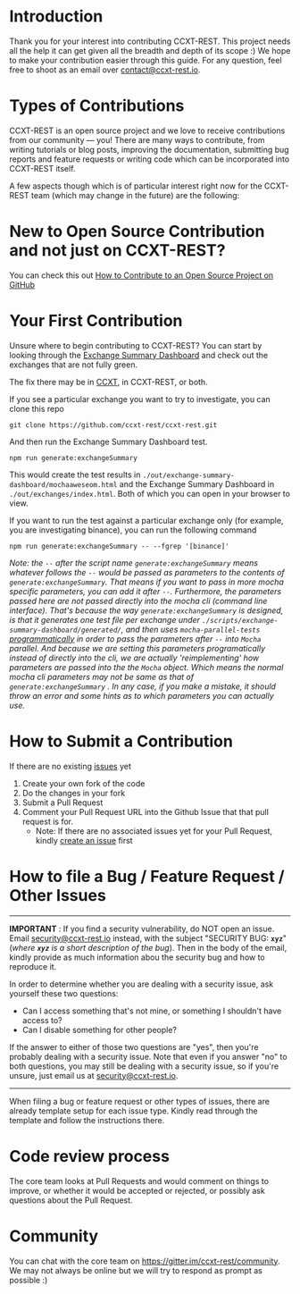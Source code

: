 # Introduction

Thank you for your interest into contributing CCXT-REST. This project needs all the help it can get given all the breadth and depth of its scope :) We hope to make your contribution easier through this guide. For any question, feel free to shoot as an email over contact@ccxt-rest.io.


# Types of Contributions

CCXT-REST is an open source project and we love to receive contributions from our community — you! There are many ways to contribute, from writing tutorials or blog posts, improving the documentation, submitting bug reports and feature requests or writing code which can be incorporated into CCXT-REST itself.

A few aspects though which is of particular interest right now for the CCXT-REST team (which may change in the future) are the following:

# New to Open Source Contribution and not just on CCXT-REST?

You can check this out [How to Contribute to an Open Source Project on GitHub](https://egghead.io/series/how-to-contribute-to-an-open-source-project-on-github)

# Your First Contribution

Unsure where to begin contributing to CCXT-REST? You can start by looking through the [Exchange Summary Dashboard](https://ccxt-rest.io/#exchange-api-statuses) and check out the exchanges that are not fully green. 

The fix there may be in [CCXT](https://github.com/ccxt/ccxt), in CCXT-REST, or both. 

If you see a particular exchange you want to try to investigate, you can clone this repo

```
git clone https://github.com/ccxt-rest/ccxt-rest.git
```

And then run the Exchange Summary Dashboard test.

```
npm run generate:exchangeSummary
```

This would create the test results in `./out/exchange-summary-dashboard/mochaaweseom.html` and the Exchange Summary Dashboard in `./out/exchanges/index.html`. Both of which you can open in your browser to view. 

If you want to run the test against a particular exchange only (for example, you are investigating binance), you can run the following command

```
npm run generate:exchangeSummary -- --fgrep '[binance]'
```

_Note: the `--` after the script name `generate:exchangeSummary` means whatever follows the `--` would be passed as parameters to the contents of `generate:exchangeSummary`. That means if you want to pass in more mocha specific parameters, you can add it after `--`. Furthermore, the parameters passed here are not passed directly into the mocha cli (command line interface). That's because the way `generate:exchangeSummary` is designed, is that it generates one test file per exchange under `./scripts/exchange-summary-dashboard/generated/`, and then uses `mocha-parallel-tests` [programmatically](https://github.com/mocha-parallel/mocha-parallel-tests#programmatic-api) in order to pass the parameters after `--` into `Mocha` parallel. And because we are setting this parameters programatically instead of directly into the cli, we are actually 'reimplementing' how parameters are passed into the the `Mocha` object. Which means the normal mocha cli parameters may not be same as that of `generate:exchangeSummary` . In any case, if you make a mistake, it should throw an error and some hints as to which parameters you can actually use._


# How to Submit a Contribution

If there are no existing [issues](https://github.com/ccxt-rest/ccxt-rest/issues) yet

1. Create your own fork of the code
2. Do the changes in your fork
3. Submit a Pull Request
4. Comment your Pull Request URL into the Github Issue that that pull request is for.
   * Note: If there are no associated issues yet for your Pull Request, kindly [create an issue](https://github.com/ccxt-rest/ccxt-rest/issues/new/choose) first


# How to file a Bug / Feature Request / Other Issues

***
**IMPORTANT** : If you find a security vulnerability, do NOT open an issue. Email security@ccxt-rest.io instead, with the subject "SECURITY BUG: **`xyz`**" (_where **`xyz`** is a short description of the bug_). Then in the body of the email, kindly provide as much information abou the security bug and how to reproduce it.

In order to determine whether you are dealing with a security issue, ask yourself these two questions:

* Can I access something that's not mine, or something I shouldn't have access to?
* Can I disable something for other people?

If the answer to either of those two questions are "yes", then you're probably dealing with a security issue. Note that even if you answer "no" to both questions, you may still be dealing with a security issue, so if you're unsure, just email us at security@ccxt-rest.io.
***

When filing a bug or feature request or other types of issues, there are already template setup for each issue type. Kindly read through the template and follow the instructions there.


# Code review process

The core team looks at Pull Requests and would comment on things to improve, or whether it would be accepted or rejected, or possibly ask questions about the Pull Request.

# Community

You can chat with the core team on https://gitter.im/ccxt-rest/community. We may not always be online but we will try to respond as prompt as possible :)


